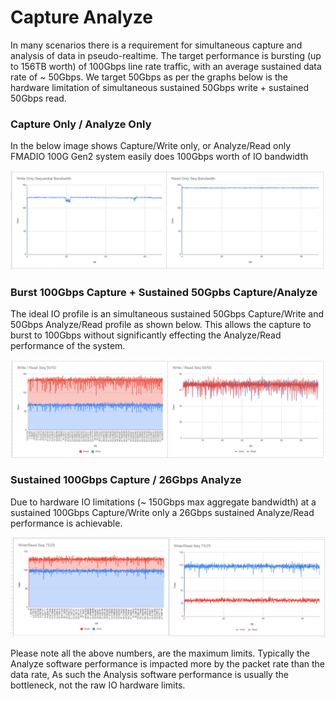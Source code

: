 # Capture Analyze

In many scenarios there is a requirement for simultaneous capture and analysis of data in pseudo-realtime. The target performance is bursting \(up to 156TB worth\) of 100Gbps line rate traffic, with an average sustained data rate of ~ 50Gbps. We target 50Gbps as per the graphs below is the hardware limitation of simultaneous sustained 50Gbps write + sustained 50Gbps read.

### Capture Only / Analyze Only

In the below image shows Capture/Write only, or Analyze/Read only FMADIO 100G Gen2 system easily does 100Gbps worth of IO bandwidth

![Capture Only and Analyze Only Raw IO throughput](../.gitbook/assets/image%20%2887%29.png)

### Burst 100Gbps Capture + Sustained 50Gpbs Capture/Analyze

The ideal IO profile is an simultaneous sustained 50Gbps Capture/Write and 50Gbps Analyze/Read profile as shown below. This allows the capture to burst to 100Gbps without significantly effecting the Analyze/Read performance of the system.

![100Gbps Burst Capture + Sustained 50Gbps Capture/Analyze raw IO Thoughput ](../.gitbook/assets/image%20%2889%29.png)

### Sustained 100Gbps Capture / 26Gbps Analyze

Due to hardware IO limitations \(~ 150Gbps max aggregate bandwidth\) at a sustained 100Gbps Capture/Write only a 26Gbps sustained Analyze/Read performance is achievable.

![Sustained 100Gbps Capture + 26Gbps sustained Analyze raw IO Throughput](../.gitbook/assets/image%20%2890%29.png)

Please note all the above numbers, are the maximum limits. Typically the Analyze software performance is impacted more by the packet rate than the data rate, As such the Analysis software performance is usually the bottleneck, not the raw IO hardware limits.


